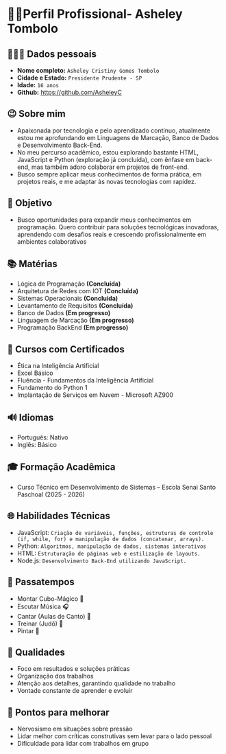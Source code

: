 # 👩‍💻Perfil Profissional- Asheley Tombolo

## 🙋🏼‍♀️ Dados pessoais
* **Nome completo:** `Asheley Cristiny Gomes Tombolo`
* **Cidade e Estado:** `Presidente Prudente - SP`
* **Idade:** `16 anos`
* **Github:** https://github.com/AsheleyC


## 😉 Sobre mim
* Apaixonada por tecnologia e pelo aprendizado contínuo, atualmente estou me aprofundando em Linguagens de Marcação, Banco de Dados e Desenvolvimento Back-End.
* No meu percurso acadêmico, estou explorando bastante HTML, JavaScript e Python (exploração já concluída), com ênfase em back-end, mas também adoro colaborar em projetos de front-end.
* Busco sempre aplicar meus conhecimentos de forma prática, em projetos reais, e me adaptar às novas tecnologias com rapidez.

## 🔐 Objetivo
* Busco oportunidades para expandir meus conhecimentos em programação. Quero contribuir para soluções tecnológicas inovadoras, aprendendo com desafios reais e crescendo profissionalmente em ambientes colaborativos

## 📚 Matérias
* Lógica de Programação **(Concluída)**
* Arquitetura de Redes com IOT **(Concluída)**
* Sistemas Operacionais **(Concluída)**
* Levantamento de Requisitos **(Concluída)**
* Banco de Dados **(Em progresso)**
* Linguagem de Marcação **(Em progresso)**
* Programação BackEnd **(Em progresso)**

## 📝 Cursos com Certificados
* Ética na Inteligência Artificial
* Excel Básico
* Fluência - Fundamentos da Inteligência Artificial
* Fundamento do Python 1
* Implantação de Serviços em Nuvem - Microsoft AZ900

## 🔊 Idiomas
* Português: Nativo
* Inglês: Básico 

## 🎓 Formação Acadêmica
* Curso Técnico em Desenvolvimento de Sistemas – Escola Senai Santo Paschoal (2025 - 2026)

## 🌐 Habilidades Técnicas
* JavaScript: `Criação de variáveis, funções, estruturas de controle (if, while, for) e manipulação de dados (concatenar, arrays).`
* Python: `Algoritmos, manipulação de dados, sistemas interativos`
* HTML: `Estruturação de páginas web e estilização de layouts.`
* Node.js: `Desenvolvimento Back-End utilizando JavaScript.`


## 🥋 Passatempos
* Montar Cubo-Mágico 🎲
* Escutar Música 🎧
* Cantar (Aulas de Canto) 🎤
* Treinar (Judô) 🥋
* Pintar 🎨

## 🥇 Qualidades
* Foco em resultados e soluções práticas
* Organização dos trabalhos
* Atenção aos detalhes, garantindo qualidade no trabalho
* Vontade constante de aprender e evoluir

## 📌 Pontos para melhorar
* Nervosismo em situações sobre pressão
* Lidar melhor com críticas construtivas sem levar para o lado pessoal
* Dificuldade para lidar com trabalhos em grupo
